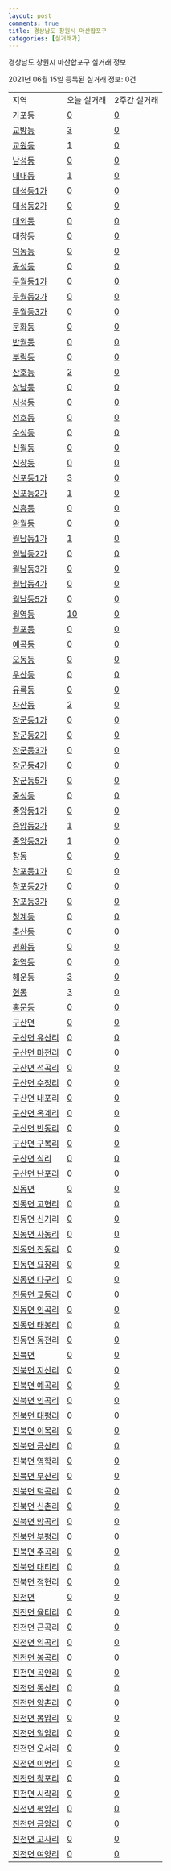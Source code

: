 ```yaml
---
layout: post
comments: true
title: 경상남도 창원시 마산합포구
categories: [실거래가]
---
```


경상남도 창원시 마산합포구 실거래 정보

2021년 06월 15일 등록된 실거래 정보: 0건


<table class="sortable">
  <tr>
    <td>지역</td>
    <td>오늘 실거래</td>
    <td>2주간 실거래</td>
  </tr>

  
  <tr class="item">
    <td><a href="4812510100.html">가포동</a></td>
    <td><a href="4812510100.html">0</a></td>
    <td><a href="4812510100.html">0</a></td>
  </tr>
    

  <tr class="item">
    <td><a href="4812510200.html">교방동</a></td>
    <td><a href="4812510200.html">3</a></td>
    <td><a href="4812510200.html">0</a></td>
  </tr>
    

  <tr class="item">
    <td><a href="4812510300.html">교원동</a></td>
    <td><a href="4812510300.html">1</a></td>
    <td><a href="4812510300.html">0</a></td>
  </tr>
    

  <tr class="item">
    <td><a href="4812510400.html">남성동</a></td>
    <td><a href="4812510400.html">0</a></td>
    <td><a href="4812510400.html">0</a></td>
  </tr>
    

  <tr class="item">
    <td><a href="4812510500.html">대내동</a></td>
    <td><a href="4812510500.html">1</a></td>
    <td><a href="4812510500.html">0</a></td>
  </tr>
    

  <tr class="item">
    <td><a href="4812510600.html">대성동1가</a></td>
    <td><a href="4812510600.html">0</a></td>
    <td><a href="4812510600.html">0</a></td>
  </tr>
    

  <tr class="item">
    <td><a href="4812510700.html">대성동2가</a></td>
    <td><a href="4812510700.html">0</a></td>
    <td><a href="4812510700.html">0</a></td>
  </tr>
    

  <tr class="item">
    <td><a href="4812510800.html">대외동</a></td>
    <td><a href="4812510800.html">0</a></td>
    <td><a href="4812510800.html">0</a></td>
  </tr>
    

  <tr class="item">
    <td><a href="4812510900.html">대창동</a></td>
    <td><a href="4812510900.html">0</a></td>
    <td><a href="4812510900.html">0</a></td>
  </tr>
    

  <tr class="item">
    <td><a href="4812511000.html">덕동동</a></td>
    <td><a href="4812511000.html">0</a></td>
    <td><a href="4812511000.html">0</a></td>
  </tr>
    

  <tr class="item">
    <td><a href="4812511100.html">동성동</a></td>
    <td><a href="4812511100.html">0</a></td>
    <td><a href="4812511100.html">0</a></td>
  </tr>
    

  <tr class="item">
    <td><a href="4812511200.html">두월동1가</a></td>
    <td><a href="4812511200.html">0</a></td>
    <td><a href="4812511200.html">0</a></td>
  </tr>
    

  <tr class="item">
    <td><a href="4812511300.html">두월동2가</a></td>
    <td><a href="4812511300.html">0</a></td>
    <td><a href="4812511300.html">0</a></td>
  </tr>
    

  <tr class="item">
    <td><a href="4812511400.html">두월동3가</a></td>
    <td><a href="4812511400.html">0</a></td>
    <td><a href="4812511400.html">0</a></td>
  </tr>
    

  <tr class="item">
    <td><a href="4812511500.html">문화동</a></td>
    <td><a href="4812511500.html">0</a></td>
    <td><a href="4812511500.html">0</a></td>
  </tr>
    

  <tr class="item">
    <td><a href="4812511600.html">반월동</a></td>
    <td><a href="4812511600.html">0</a></td>
    <td><a href="4812511600.html">0</a></td>
  </tr>
    

  <tr class="item">
    <td><a href="4812511700.html">부림동</a></td>
    <td><a href="4812511700.html">0</a></td>
    <td><a href="4812511700.html">0</a></td>
  </tr>
    

  <tr class="item">
    <td><a href="4812511800.html">산호동</a></td>
    <td><a href="4812511800.html">2</a></td>
    <td><a href="4812511800.html">0</a></td>
  </tr>
    

  <tr class="item">
    <td><a href="4812511900.html">상남동</a></td>
    <td><a href="4812511900.html">0</a></td>
    <td><a href="4812511900.html">0</a></td>
  </tr>
    

  <tr class="item">
    <td><a href="4812512000.html">서성동</a></td>
    <td><a href="4812512000.html">0</a></td>
    <td><a href="4812512000.html">0</a></td>
  </tr>
    

  <tr class="item">
    <td><a href="4812512100.html">성호동</a></td>
    <td><a href="4812512100.html">0</a></td>
    <td><a href="4812512100.html">0</a></td>
  </tr>
    

  <tr class="item">
    <td><a href="4812512200.html">수성동</a></td>
    <td><a href="4812512200.html">0</a></td>
    <td><a href="4812512200.html">0</a></td>
  </tr>
    

  <tr class="item">
    <td><a href="4812512300.html">신월동</a></td>
    <td><a href="4812512300.html">0</a></td>
    <td><a href="4812512300.html">0</a></td>
  </tr>
    

  <tr class="item">
    <td><a href="4812512400.html">신창동</a></td>
    <td><a href="4812512400.html">0</a></td>
    <td><a href="4812512400.html">0</a></td>
  </tr>
    

  <tr class="item">
    <td><a href="4812512500.html">신포동1가</a></td>
    <td><a href="4812512500.html">3</a></td>
    <td><a href="4812512500.html">0</a></td>
  </tr>
    

  <tr class="item">
    <td><a href="4812512600.html">신포동2가</a></td>
    <td><a href="4812512600.html">1</a></td>
    <td><a href="4812512600.html">0</a></td>
  </tr>
    

  <tr class="item">
    <td><a href="4812512700.html">신흥동</a></td>
    <td><a href="4812512700.html">0</a></td>
    <td><a href="4812512700.html">0</a></td>
  </tr>
    

  <tr class="item">
    <td><a href="4812512800.html">완월동</a></td>
    <td><a href="4812512800.html">0</a></td>
    <td><a href="4812512800.html">0</a></td>
  </tr>
    

  <tr class="item">
    <td><a href="4812512900.html">월남동1가</a></td>
    <td><a href="4812512900.html">1</a></td>
    <td><a href="4812512900.html">0</a></td>
  </tr>
    

  <tr class="item">
    <td><a href="4812513000.html">월남동2가</a></td>
    <td><a href="4812513000.html">0</a></td>
    <td><a href="4812513000.html">0</a></td>
  </tr>
    

  <tr class="item">
    <td><a href="4812513100.html">월남동3가</a></td>
    <td><a href="4812513100.html">0</a></td>
    <td><a href="4812513100.html">0</a></td>
  </tr>
    

  <tr class="item">
    <td><a href="4812513200.html">월남동4가</a></td>
    <td><a href="4812513200.html">0</a></td>
    <td><a href="4812513200.html">0</a></td>
  </tr>
    

  <tr class="item">
    <td><a href="4812513300.html">월남동5가</a></td>
    <td><a href="4812513300.html">0</a></td>
    <td><a href="4812513300.html">0</a></td>
  </tr>
    

  <tr class="item">
    <td><a href="4812513400.html">월영동</a></td>
    <td><a href="4812513400.html">10</a></td>
    <td><a href="4812513400.html">0</a></td>
  </tr>
    

  <tr class="item">
    <td><a href="4812513500.html">월포동</a></td>
    <td><a href="4812513500.html">0</a></td>
    <td><a href="4812513500.html">0</a></td>
  </tr>
    

  <tr class="item">
    <td><a href="4812513600.html">예곡동</a></td>
    <td><a href="4812513600.html">0</a></td>
    <td><a href="4812513600.html">0</a></td>
  </tr>
    

  <tr class="item">
    <td><a href="4812513700.html">오동동</a></td>
    <td><a href="4812513700.html">0</a></td>
    <td><a href="4812513700.html">0</a></td>
  </tr>
    

  <tr class="item">
    <td><a href="4812513800.html">우산동</a></td>
    <td><a href="4812513800.html">0</a></td>
    <td><a href="4812513800.html">0</a></td>
  </tr>
    

  <tr class="item">
    <td><a href="4812513900.html">유록동</a></td>
    <td><a href="4812513900.html">0</a></td>
    <td><a href="4812513900.html">0</a></td>
  </tr>
    

  <tr class="item">
    <td><a href="4812514000.html">자산동</a></td>
    <td><a href="4812514000.html">2</a></td>
    <td><a href="4812514000.html">0</a></td>
  </tr>
    

  <tr class="item">
    <td><a href="4812514100.html">장군동1가</a></td>
    <td><a href="4812514100.html">0</a></td>
    <td><a href="4812514100.html">0</a></td>
  </tr>
    

  <tr class="item">
    <td><a href="4812514200.html">장군동2가</a></td>
    <td><a href="4812514200.html">0</a></td>
    <td><a href="4812514200.html">0</a></td>
  </tr>
    

  <tr class="item">
    <td><a href="4812514300.html">장군동3가</a></td>
    <td><a href="4812514300.html">0</a></td>
    <td><a href="4812514300.html">0</a></td>
  </tr>
    

  <tr class="item">
    <td><a href="4812514400.html">장군동4가</a></td>
    <td><a href="4812514400.html">0</a></td>
    <td><a href="4812514400.html">0</a></td>
  </tr>
    

  <tr class="item">
    <td><a href="4812514500.html">장군동5가</a></td>
    <td><a href="4812514500.html">0</a></td>
    <td><a href="4812514500.html">0</a></td>
  </tr>
    

  <tr class="item">
    <td><a href="4812514600.html">중성동</a></td>
    <td><a href="4812514600.html">0</a></td>
    <td><a href="4812514600.html">0</a></td>
  </tr>
    

  <tr class="item">
    <td><a href="4812514700.html">중앙동1가</a></td>
    <td><a href="4812514700.html">0</a></td>
    <td><a href="4812514700.html">0</a></td>
  </tr>
    

  <tr class="item">
    <td><a href="4812514800.html">중앙동2가</a></td>
    <td><a href="4812514800.html">1</a></td>
    <td><a href="4812514800.html">0</a></td>
  </tr>
    

  <tr class="item">
    <td><a href="4812514900.html">중앙동3가</a></td>
    <td><a href="4812514900.html">1</a></td>
    <td><a href="4812514900.html">0</a></td>
  </tr>
    

  <tr class="item">
    <td><a href="4812515000.html">창동</a></td>
    <td><a href="4812515000.html">0</a></td>
    <td><a href="4812515000.html">0</a></td>
  </tr>
    

  <tr class="item">
    <td><a href="4812515100.html">창포동1가</a></td>
    <td><a href="4812515100.html">0</a></td>
    <td><a href="4812515100.html">0</a></td>
  </tr>
    

  <tr class="item">
    <td><a href="4812515200.html">창포동2가</a></td>
    <td><a href="4812515200.html">0</a></td>
    <td><a href="4812515200.html">0</a></td>
  </tr>
    

  <tr class="item">
    <td><a href="4812515300.html">창포동3가</a></td>
    <td><a href="4812515300.html">0</a></td>
    <td><a href="4812515300.html">0</a></td>
  </tr>
    

  <tr class="item">
    <td><a href="4812515400.html">청계동</a></td>
    <td><a href="4812515400.html">0</a></td>
    <td><a href="4812515400.html">0</a></td>
  </tr>
    

  <tr class="item">
    <td><a href="4812515500.html">추산동</a></td>
    <td><a href="4812515500.html">0</a></td>
    <td><a href="4812515500.html">0</a></td>
  </tr>
    

  <tr class="item">
    <td><a href="4812515600.html">평화동</a></td>
    <td><a href="4812515600.html">0</a></td>
    <td><a href="4812515600.html">0</a></td>
  </tr>
    

  <tr class="item">
    <td><a href="4812515700.html">화영동</a></td>
    <td><a href="4812515700.html">0</a></td>
    <td><a href="4812515700.html">0</a></td>
  </tr>
    

  <tr class="item">
    <td><a href="4812515800.html">해운동</a></td>
    <td><a href="4812515800.html">3</a></td>
    <td><a href="4812515800.html">0</a></td>
  </tr>
    

  <tr class="item">
    <td><a href="4812515900.html">현동</a></td>
    <td><a href="4812515900.html">3</a></td>
    <td><a href="4812515900.html">0</a></td>
  </tr>
    

  <tr class="item">
    <td><a href="4812516000.html">홍문동</a></td>
    <td><a href="4812516000.html">0</a></td>
    <td><a href="4812516000.html">0</a></td>
  </tr>
    

  <tr class="item">
    <td><a href="4812531000.html">구산면</a></td>
    <td><a href="4812531000.html">0</a></td>
    <td><a href="4812531000.html">0</a></td>
  </tr>
    

  <tr class="item">
    <td><a href="4812531021.html">구산면 유산리</a></td>
    <td><a href="4812531021.html">0</a></td>
    <td><a href="4812531021.html">0</a></td>
  </tr>
    

  <tr class="item">
    <td><a href="4812531022.html">구산면 마전리</a></td>
    <td><a href="4812531022.html">0</a></td>
    <td><a href="4812531022.html">0</a></td>
  </tr>
    

  <tr class="item">
    <td><a href="4812531023.html">구산면 석곡리</a></td>
    <td><a href="4812531023.html">0</a></td>
    <td><a href="4812531023.html">0</a></td>
  </tr>
    

  <tr class="item">
    <td><a href="4812531024.html">구산면 수정리</a></td>
    <td><a href="4812531024.html">0</a></td>
    <td><a href="4812531024.html">0</a></td>
  </tr>
    

  <tr class="item">
    <td><a href="4812531025.html">구산면 내포리</a></td>
    <td><a href="4812531025.html">0</a></td>
    <td><a href="4812531025.html">0</a></td>
  </tr>
    

  <tr class="item">
    <td><a href="4812531026.html">구산면 옥계리</a></td>
    <td><a href="4812531026.html">0</a></td>
    <td><a href="4812531026.html">0</a></td>
  </tr>
    

  <tr class="item">
    <td><a href="4812531027.html">구산면 반동리</a></td>
    <td><a href="4812531027.html">0</a></td>
    <td><a href="4812531027.html">0</a></td>
  </tr>
    

  <tr class="item">
    <td><a href="4812531028.html">구산면 구복리</a></td>
    <td><a href="4812531028.html">0</a></td>
    <td><a href="4812531028.html">0</a></td>
  </tr>
    

  <tr class="item">
    <td><a href="4812531029.html">구산면 심리</a></td>
    <td><a href="4812531029.html">0</a></td>
    <td><a href="4812531029.html">0</a></td>
  </tr>
    

  <tr class="item">
    <td><a href="4812531030.html">구산면 난포리</a></td>
    <td><a href="4812531030.html">0</a></td>
    <td><a href="4812531030.html">0</a></td>
  </tr>
    

  <tr class="item">
    <td><a href="4812532000.html">진동면</a></td>
    <td><a href="4812532000.html">0</a></td>
    <td><a href="4812532000.html">0</a></td>
  </tr>
    

  <tr class="item">
    <td><a href="4812532021.html">진동면 고현리</a></td>
    <td><a href="4812532021.html">0</a></td>
    <td><a href="4812532021.html">0</a></td>
  </tr>
    

  <tr class="item">
    <td><a href="4812532022.html">진동면 신기리</a></td>
    <td><a href="4812532022.html">0</a></td>
    <td><a href="4812532022.html">0</a></td>
  </tr>
    

  <tr class="item">
    <td><a href="4812532023.html">진동면 사동리</a></td>
    <td><a href="4812532023.html">0</a></td>
    <td><a href="4812532023.html">0</a></td>
  </tr>
    

  <tr class="item">
    <td><a href="4812532024.html">진동면 진동리</a></td>
    <td><a href="4812532024.html">0</a></td>
    <td><a href="4812532024.html">0</a></td>
  </tr>
    

  <tr class="item">
    <td><a href="4812532025.html">진동면 요장리</a></td>
    <td><a href="4812532025.html">0</a></td>
    <td><a href="4812532025.html">0</a></td>
  </tr>
    

  <tr class="item">
    <td><a href="4812532026.html">진동면 다구리</a></td>
    <td><a href="4812532026.html">0</a></td>
    <td><a href="4812532026.html">0</a></td>
  </tr>
    

  <tr class="item">
    <td><a href="4812532027.html">진동면 교동리</a></td>
    <td><a href="4812532027.html">0</a></td>
    <td><a href="4812532027.html">0</a></td>
  </tr>
    

  <tr class="item">
    <td><a href="4812532028.html">진동면 인곡리</a></td>
    <td><a href="4812532028.html">0</a></td>
    <td><a href="4812532028.html">0</a></td>
  </tr>
    

  <tr class="item">
    <td><a href="4812532029.html">진동면 태봉리</a></td>
    <td><a href="4812532029.html">0</a></td>
    <td><a href="4812532029.html">0</a></td>
  </tr>
    

  <tr class="item">
    <td><a href="4812532030.html">진동면 동전리</a></td>
    <td><a href="4812532030.html">0</a></td>
    <td><a href="4812532030.html">0</a></td>
  </tr>
    

  <tr class="item">
    <td><a href="4812533000.html">진북면</a></td>
    <td><a href="4812533000.html">0</a></td>
    <td><a href="4812533000.html">0</a></td>
  </tr>
    

  <tr class="item">
    <td><a href="4812533021.html">진북면 지산리</a></td>
    <td><a href="4812533021.html">0</a></td>
    <td><a href="4812533021.html">0</a></td>
  </tr>
    

  <tr class="item">
    <td><a href="4812533022.html">진북면 예곡리</a></td>
    <td><a href="4812533022.html">0</a></td>
    <td><a href="4812533022.html">0</a></td>
  </tr>
    

  <tr class="item">
    <td><a href="4812533023.html">진북면 인곡리</a></td>
    <td><a href="4812533023.html">0</a></td>
    <td><a href="4812533023.html">0</a></td>
  </tr>
    

  <tr class="item">
    <td><a href="4812533024.html">진북면 대평리</a></td>
    <td><a href="4812533024.html">0</a></td>
    <td><a href="4812533024.html">0</a></td>
  </tr>
    

  <tr class="item">
    <td><a href="4812533025.html">진북면 이목리</a></td>
    <td><a href="4812533025.html">0</a></td>
    <td><a href="4812533025.html">0</a></td>
  </tr>
    

  <tr class="item">
    <td><a href="4812533026.html">진북면 금산리</a></td>
    <td><a href="4812533026.html">0</a></td>
    <td><a href="4812533026.html">0</a></td>
  </tr>
    

  <tr class="item">
    <td><a href="4812533027.html">진북면 영학리</a></td>
    <td><a href="4812533027.html">0</a></td>
    <td><a href="4812533027.html">0</a></td>
  </tr>
    

  <tr class="item">
    <td><a href="4812533028.html">진북면 부산리</a></td>
    <td><a href="4812533028.html">0</a></td>
    <td><a href="4812533028.html">0</a></td>
  </tr>
    

  <tr class="item">
    <td><a href="4812533029.html">진북면 덕곡리</a></td>
    <td><a href="4812533029.html">0</a></td>
    <td><a href="4812533029.html">0</a></td>
  </tr>
    

  <tr class="item">
    <td><a href="4812533030.html">진북면 신촌리</a></td>
    <td><a href="4812533030.html">0</a></td>
    <td><a href="4812533030.html">0</a></td>
  </tr>
    

  <tr class="item">
    <td><a href="4812533031.html">진북면 망곡리</a></td>
    <td><a href="4812533031.html">0</a></td>
    <td><a href="4812533031.html">0</a></td>
  </tr>
    

  <tr class="item">
    <td><a href="4812533032.html">진북면 부평리</a></td>
    <td><a href="4812533032.html">0</a></td>
    <td><a href="4812533032.html">0</a></td>
  </tr>
    

  <tr class="item">
    <td><a href="4812533033.html">진북면 추곡리</a></td>
    <td><a href="4812533033.html">0</a></td>
    <td><a href="4812533033.html">0</a></td>
  </tr>
    

  <tr class="item">
    <td><a href="4812533034.html">진북면 대티리</a></td>
    <td><a href="4812533034.html">0</a></td>
    <td><a href="4812533034.html">0</a></td>
  </tr>
    

  <tr class="item">
    <td><a href="4812533035.html">진북면 정현리</a></td>
    <td><a href="4812533035.html">0</a></td>
    <td><a href="4812533035.html">0</a></td>
  </tr>
    

  <tr class="item">
    <td><a href="4812534000.html">진전면</a></td>
    <td><a href="4812534000.html">0</a></td>
    <td><a href="4812534000.html">0</a></td>
  </tr>
    

  <tr class="item">
    <td><a href="4812534021.html">진전면 율티리</a></td>
    <td><a href="4812534021.html">0</a></td>
    <td><a href="4812534021.html">0</a></td>
  </tr>
    

  <tr class="item">
    <td><a href="4812534022.html">진전면 근곡리</a></td>
    <td><a href="4812534022.html">0</a></td>
    <td><a href="4812534022.html">0</a></td>
  </tr>
    

  <tr class="item">
    <td><a href="4812534023.html">진전면 임곡리</a></td>
    <td><a href="4812534023.html">0</a></td>
    <td><a href="4812534023.html">0</a></td>
  </tr>
    

  <tr class="item">
    <td><a href="4812534024.html">진전면 봉곡리</a></td>
    <td><a href="4812534024.html">0</a></td>
    <td><a href="4812534024.html">0</a></td>
  </tr>
    

  <tr class="item">
    <td><a href="4812534025.html">진전면 곡안리</a></td>
    <td><a href="4812534025.html">0</a></td>
    <td><a href="4812534025.html">0</a></td>
  </tr>
    

  <tr class="item">
    <td><a href="4812534026.html">진전면 동산리</a></td>
    <td><a href="4812534026.html">0</a></td>
    <td><a href="4812534026.html">0</a></td>
  </tr>
    

  <tr class="item">
    <td><a href="4812534027.html">진전면 양촌리</a></td>
    <td><a href="4812534027.html">0</a></td>
    <td><a href="4812534027.html">0</a></td>
  </tr>
    

  <tr class="item">
    <td><a href="4812534028.html">진전면 봉암리</a></td>
    <td><a href="4812534028.html">0</a></td>
    <td><a href="4812534028.html">0</a></td>
  </tr>
    

  <tr class="item">
    <td><a href="4812534029.html">진전면 일암리</a></td>
    <td><a href="4812534029.html">0</a></td>
    <td><a href="4812534029.html">0</a></td>
  </tr>
    

  <tr class="item">
    <td><a href="4812534030.html">진전면 오서리</a></td>
    <td><a href="4812534030.html">0</a></td>
    <td><a href="4812534030.html">0</a></td>
  </tr>
    

  <tr class="item">
    <td><a href="4812534031.html">진전면 이명리</a></td>
    <td><a href="4812534031.html">0</a></td>
    <td><a href="4812534031.html">0</a></td>
  </tr>
    

  <tr class="item">
    <td><a href="4812534032.html">진전면 창포리</a></td>
    <td><a href="4812534032.html">0</a></td>
    <td><a href="4812534032.html">0</a></td>
  </tr>
    

  <tr class="item">
    <td><a href="4812534033.html">진전면 시락리</a></td>
    <td><a href="4812534033.html">0</a></td>
    <td><a href="4812534033.html">0</a></td>
  </tr>
    

  <tr class="item">
    <td><a href="4812534034.html">진전면 평암리</a></td>
    <td><a href="4812534034.html">0</a></td>
    <td><a href="4812534034.html">0</a></td>
  </tr>
    

  <tr class="item">
    <td><a href="4812534035.html">진전면 금암리</a></td>
    <td><a href="4812534035.html">0</a></td>
    <td><a href="4812534035.html">0</a></td>
  </tr>
    

  <tr class="item">
    <td><a href="4812534036.html">진전면 고사리</a></td>
    <td><a href="4812534036.html">0</a></td>
    <td><a href="4812534036.html">0</a></td>
  </tr>
    

  <tr class="item">
    <td><a href="4812534037.html">진전면 여양리</a></td>
    <td><a href="4812534037.html">0</a></td>
    <td><a href="4812534037.html">0</a></td>
  </tr>
    


</table>
    